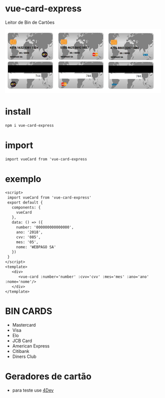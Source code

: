 # vue-card-express

Leitor de Bin de Cartões 

![img](https://raw.githubusercontent.com/WebPago/vue-card-express/master/imagens/cards.JPG)


# install 

<code>npm i vue-card-express</code>


# import 
<code>import vueCard from 'vue-card-express</code>


# exemplo 
```vue
<script>
 import vueCard from 'vue-card-express'
 export default {
   components: {
     vueCard
   },
   data: () => ({
     number: '000000000000000',
     ano: '2018',
     cvv: '085',
     mes: '05',
     nome: 'WEBPAGO SA'
   })
 }
</script>
<template>
   <div>
      <vue-card :number='number' :cvv='cvv' :mes='mes' :ano='ano' :nome='nome'/>
   </div>
</template>
````

# BIN CARDS

- Mastercard
- Visa
- Elo
- JCB Card
- American Express
- Citibank
- Diners Club

# Geradores de cartão 

- para teste use <a href='https://www.4devs.com.br/gerador_de_numero_cartao_credito' >4Dev</a>

